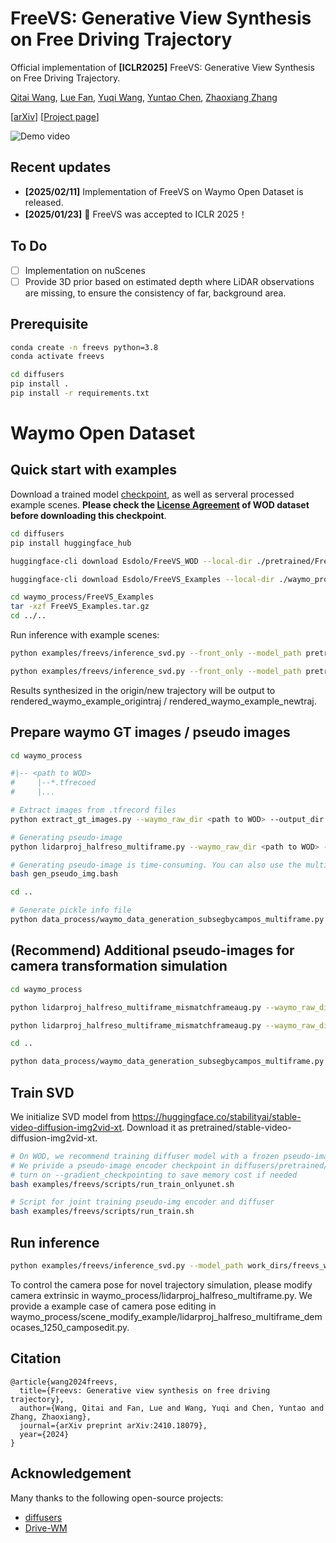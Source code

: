 # FreeVS: Generative View Synthesis on Free Driving Trajectory
Official implementation of **[ICLR2025]** FreeVS: Generative View Synthesis on Free Driving Trajectory.

[Qitai Wang](https://github.com/esdolo), [Lue Fan](https://lue.fan/), [Yuqi Wang](https://robertwyq.github.io/), [Yuntao Chen](https://scholar.google.com/citations?user=iLOoUqIAAAAJ), [Zhaoxiang Zhang](https://zhaoxiangzhang.net/)


[[arXiv](https://arxiv.org/abs/2410.18079 )] [[Project page](https://freevs24.github.io//)]

![Demo video](diffusers/demos/12505030131868863688_1740_000_1760_000_FRONT.gif)

## Recent updates
- **[2025/02/11]** Implementation of FreeVS on Waymo Open Dataset is released.
- **[2025/01/23]** 🎉 FreeVS was accepted to ICLR 2025！

## To Do
- [ ] Implementation on nuScenes
- [ ] Provide 3D prior based on estimated depth where LiDAR observations are missing, to ensure the consistency of far, background area.

## Prerequisite
```bash
conda create -n freevs python=3.8
conda activate freevs

cd diffusers
pip install .
pip install -r requirements.txt
```

# Waymo Open Dataset  

## Quick start with examples
Download a trained model [checkpoint](https://huggingface.co/Esdolo/FreeVS_WOD), as well as serveral processed example scenes. **Please check the [License Agreement](https://waymo.com/open/terms/) of WOD dataset before downloading this checkpoint**.
```bash
cd diffusers
pip install huggingface_hub

huggingface-cli download Esdolo/FreeVS_WOD --local-dir ./pretrained/FreeVS_WOD/

huggingface-cli download Esdolo/FreeVS_Examples --local-dir ./waymo_process/FreeVS_Examples/

cd waymo_process/FreeVS_Examples
tar -xzf FreeVS_Examples.tar.gz
cd ../..
```

Run inference with example scenes:
```bash
python examples/freevs/inference_svd.py --front_only --model_path pretrained/FreeVS_WOD/ --img_pickle waymo_process/FreeVS_Examples/waymo_example_newtraj.pkl  --output_dir rendered_waymo_example_newtraj

python examples/freevs/inference_svd.py --front_only --model_path pretrained/FreeVS_WOD/ --img_pickle waymo_process/FreeVS_Examples/waymo_example_origintraj.pkl  --output_dir rendered_waymo_example_origintraj 
```
Results synthesized in the origin/new trajectory will be output to rendered_waymo_example_origintraj / rendered_waymo_example_newtraj.

## Prepare waymo GT images / pseudo images
```bash
cd waymo_process

#|-- <path to WOD>
#     |--*.tfrecoed
#     |...

# Extract images from .tfrecord files
python extract_gt_images.py --waymo_raw_dir <path to WOD> --output_dir waymo_gtimg_5hz_allseg --interval 2

# Generating pseudo-image
python lidarproj_halfreso_multiframe.py --waymo_raw_dir <path to WOD> --output_dir waymo_pseudoimg_multiframe --interval 2 

# Generating pseudo-image is time-consuming. You can also use the multiprocess script:
bash gen_pseudo_img.bash

cd ..

# Generate pickle info file
python data_process/waymo_data_generation_subsegbycampos_multiframe.py --data_root waymo_process/waymo_gtimg_5hz_allseg/ --pseudoimg_root waymo_process/waymo_pseudoimg_multiframe/ --output_pickle waymo_process/waymo_multiframe_subsegbycampos.pkl
```

## (Recommend) Additional pseudo-images for camera transformation simulation 
```bash
cd waymo_process

python lidarproj_halfreso_multiframe_mismatchframeaug.py --waymo_raw_dir <path to WOD> --output_dir waymo_pseudoimg_multiframe_+4frame --interval 2 --mismatchnframe 4

python lidarproj_halfreso_multiframe_mismatchframeaug.py --waymo_raw_dir <path to WOD> --output_dir waymo_pseudoimg_multiframe_-4frame --interval 2 --mismatchnframe -4

cd ..

python data_process/waymo_data_generation_subsegbycampos_multiframe.py --data_root waymo_process/waymo_gtimg_5hz_allseg/ --pseudoimg_root waymo_process/waymo_pseudoimg_multiframe/ --transformation_simulation --pseudoimg_root_2 waymo_process/waymo_pseudoimg_multiframe_+4frame/ --pseudoimg_root_3 waymo_process/waymo_pseudoimg_multiframe_+4frame/ --output_pickle waymo_process/waymo_multiframe_subsegbycampos_transform_simulation.pkl
```

## Train SVD
We initialize SVD model from https://huggingface.co/stabilityai/stable-video-diffusion-img2vid-xt. Download it as pretrained/stable-video-diffusion-img2vid-xt.
```bash
# On WOD, we recommend training diffuser model with a frozen pseudo-image encoder, which can significantly accelerate model convergence.
# We privide a pseudo-image encoder checkpoint in diffusers/pretrained/.
# turn on --gradient_checkpointing to save memory cost if needed
bash examples/freevs/scripts/run_train_onlyunet.sh

# Script for joint training pseudo-img encoder and diffuser
bash examples/freevs/scripts/run_train.sh
```

## Run inference
```bash
python examples/freevs/inference_svd.py --model_path work_dirs/freevs_waymo_halfreso_multiframe_transformation_simulate_trainunet --img_pickle waymo_process/waymo_multiframe_subsegbycampos_transform_simulation.pkl --output_dir rendered_waymo_origin 
```
To control the camera pose for novel trajectory simulation, please modify camera extrinsic in waymo_process/lidarproj_halfreso_multiframe.py. We provide a example case of camera pose editing in waymo_process/scene_modify_example/lidarproj_halfreso_multiframe_democases_1250_camposedit.py.

## Citation
```
@article{wang2024freevs,
  title={Freevs: Generative view synthesis on free driving trajectory},
  author={Wang, Qitai and Fan, Lue and Wang, Yuqi and Chen, Yuntao and Zhang, Zhaoxiang},
  journal={arXiv preprint arXiv:2410.18079},
  year={2024}
}
```

## Acknowledgement 
Many thanks to the following open-source projects:
* [diffusers](https://github.com/huggingface/diffusers)
* [Drive-WM](https://github.com/BraveGroup/Drive-WM)
